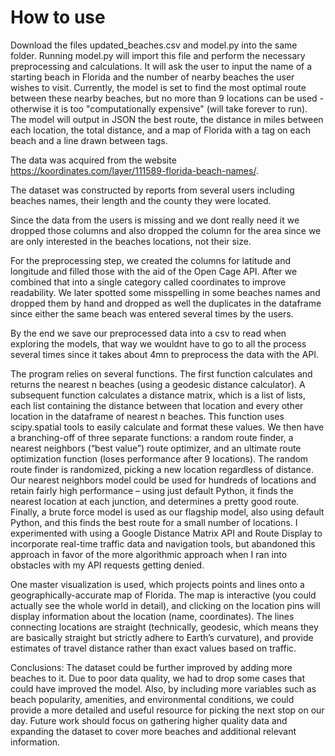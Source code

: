 # How to use
Download the files updated_beaches.csv and model.py into the same folder. Running model.py will import this file and perform the necessary preprocessing and calculations. It will ask the user to input the name of a starting beach in Florida and the number of nearby beaches the user wishes to visit. Currently, the model is set to find the most optimal route between these nearby beaches, but no more than 9 locations can be used - otherwise it is too "computationally expensive" (will take forever to run). The model will output in JSON the best route, the distance in miles between each location, the total distance, and a map of Florida with a tag on each beach and a line drawn between tags.

The data was acquired from the website https://koordinates.com/layer/111589-florida-beach-names/.

The dataset was constructed by reports from several users including beaches names, their length and the county they were located.

Since the data from the users is missing and we dont really need it we dropped those columns and also dropped the column for the area since we are only interested in the beaches locations, not their size.

For the preprocessing step, we created the columns for latitude and longitude and filled those with the aid of the Open Cage API. After we combined that into a single category called coordinates to improve readability. We later spotted some misspelling in some beaches names and dropped them by hand and dropped as well the duplicates in the dataframe since either the same beach was entered several times by the users. 

By the end we save our preprocessed data into a csv to read when exploring the models, that way we wouldnt have to go to all the process several times since it takes about 4mn to preprocess the data with the API.

The program relies on several functions. The first function calculates and returns the nearest n beaches (using a geodesic distance calculator). A subsequent function calculates a distance matrix, which is a list of lists, each list containing the distance between that location and every other location in the dataframe of nearest n beaches. This function uses scipy.spatial tools to easily calculate and format these values. We then have a branching-off of three separate functions: a random route finder, a nearest neighbors (“best value”) route optimizer, and an ultimate route optimization function (loses performance after 9 locations). The random route finder is randomized, picking a new location regardless of distance. Our nearest neighbors model could be used for hundreds of locations and retain fairly high performance – using just default Python, it finds the nearest location at each junction, and determines a pretty good route. Finally, a brute force model is used as our flagship model, also using default Python, and this finds the best route for a small number of locations. I experimented with using a Google Distance Matrix API and Route Display to incorporate real-time traffic data and navigation tools, but abandoned this approach in favor of the more algorithmic approach when I ran into obstacles with my API requests getting denied. 

One master visualization is used, which projects points and lines onto a geographically-accurate map of Florida. The map is interactive (you could actually see the whole world in detail), and clicking on the location pins will display information about the location (name, coordinates). The lines connecting locations are straight (technically, geodesic, which means they are basically straight but strictly adhere to Earth’s curvature), and provide estimates of travel distance rather than exact values based on traffic.


Conclusions:
The dataset could be further improved by adding more beaches to it. Due to poor data quality, we had to drop some cases that could have improved the model. Also, by including more variables such as beach popularity, amenities, and environmental conditions, we could provide a more detailed and useful resource for picking the next stop on our day. Future work should focus on gathering higher quality data and expanding the dataset to cover more beaches and additional relevant information.
